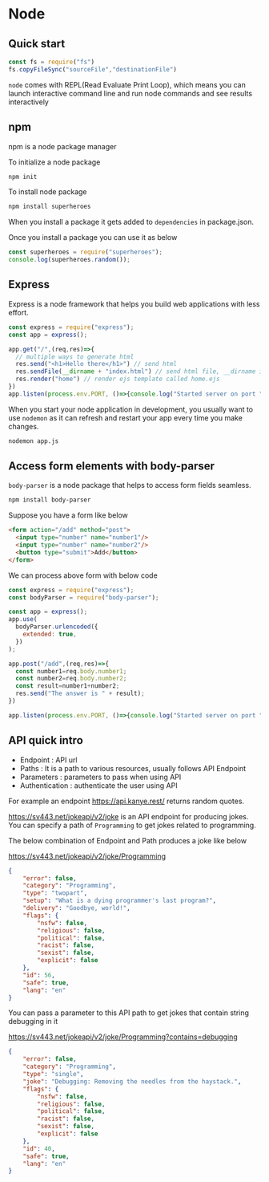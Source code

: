 # Node

## Quick start

```javascript
const fs = require("fs")
fs.copyFileSync("sourceFile","destinationFile")
```

```node``` comes with REPL(Read Evaluate Print Loop), which means you can launch interactive command line and run node commands and see results interactively

## npm

npm is a node package manager

To initialize a node package

```bash
npm init
```

To install node package

```bash
npm install superheroes
```

When you install a package it gets added to ```dependencies``` in package.json.

Once you install a package you can use it as below

```javascript
const superheroes = require("superheroes");
console.log(superheroes.random());
```

## Express

Express is a node framework that helps you build web applications with less effort.

```javascript
const express = require("express");
const app = express();

app.get("/",(req,res)=>{
  // multiple ways to generate html
  res.send("<h1>Hello there</h1>") // send html
  res.sendFile(__dirname + "index.html") // send html file, __dirname is current file location
  res.render("home") // render ejs template called home.ejs
})
app.listen(process.env.PORT, ()=>{console.log("Started server on port "+process.env.PORT)})
```

When you start your node application in development, you usually want to use ```nodemon``` as it can refresh and restart your app every time you make changes.

```bash
nodemon app.js
```

## Access form elements with body-parser

```body-parser``` is a node package that helps to access form fields seamless.

```bash
npm install body-parser
```



Suppose you have a form like below

```html
<form action="/add" method="post">
  <input type="number" name="number1"/>
  <input type="number" name="number2"/>
  <button type="submit">Add</button>
</form>
```

We can process above form with below code

```javascript
const express = require("express");
const bodyParser = require("body-parser");

const app = express();
app.use(
  bodyParser.urlencoded({
    extended: true,
  })
);

app.post("/add",(req,res)=>{
  const number1=req.body.number1;
  const number2=req.body.number2;
  const result=number1+number2;
  res.send("The answer is " + result);
})

app.listen(process.env.PORT, ()=>{console.log("Started server on port "+process.env.PORT)})
```

## API quick intro

- Endpoint : API url
- Paths : It is a path to various resources, usually follows API Endpoint
- Parameters : parameters to pass when using API
- Authentication : authenticate the user using API

For example an endpoint https://api.kanye.rest/ returns random quotes.

https://sv443.net/jokeapi/v2/joke is an API endpoint for producing jokes. You can specify a path of ```Programming``` to get jokes related to programming.

The below combination of Endpoint and Path produces a joke like below

https://sv443.net/jokeapi/v2/joke/Programming

```json
{
    "error": false,
    "category": "Programming",
    "type": "twopart",
    "setup": "What is a dying programmer's last program?",
    "delivery": "Goodbye, world!",
    "flags": {
        "nsfw": false,
        "religious": false,
        "political": false,
        "racist": false,
        "sexist": false,
        "explicit": false
    },
    "id": 56,
    "safe": true,
    "lang": "en"
}
```

You can pass a parameter to this API path to get jokes that contain string debugging in it

https://sv443.net/jokeapi/v2/joke/Programming?contains=debugging

```json
{
    "error": false,
    "category": "Programming",
    "type": "single",
    "joke": "Debugging: Removing the needles from the haystack.",
    "flags": {
        "nsfw": false,
        "religious": false,
        "political": false,
        "racist": false,
        "sexist": false,
        "explicit": false
    },
    "id": 40,
    "safe": true,
    "lang": "en"
}
```

